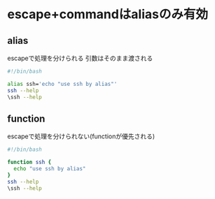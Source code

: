 # escape+commandはaliasのみ有効

## alias

escapeで処理を分けられる
引数はそのまま渡される

```bash
#!/bin/bash

alias ssh='echo "use ssh by alias"'
ssh --help
\ssh --help
```

## function

escapeで処理を分けられない(functionが優先される)

```bash
#!/bin/bash

function ssh {
  echo "use ssh by alias"
}
ssh --help
\ssh --help
```